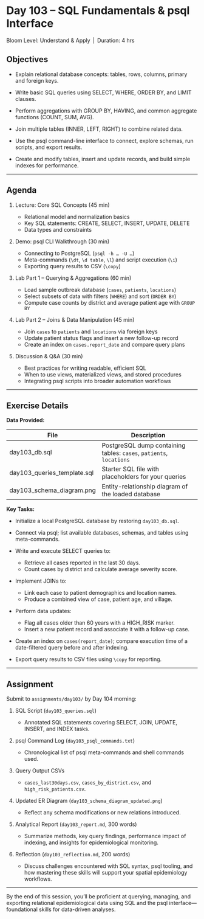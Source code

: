# **Day 103 – SQL Fundamentals & psql Interface**
  
Bloom Level: Understand & Apply | Duration: 4 hrs  

## Objectives  

- Explain relational database concepts: tables, rows, columns, primary and foreign keys.  

- Write basic SQL queries using SELECT, WHERE, ORDER BY, and LIMIT clauses.  

- Perform aggregations with GROUP BY, HAVING, and common aggregate functions (COUNT, SUM, AVG).  

- Join multiple tables (INNER, LEFT, RIGHT) to combine related data.  

- Use the psql command-line interface to connect, explore schemas, run scripts, and export results.  

- Create and modify tables, insert and update records, and build simple indexes for performance.  

---  

## Agenda  

1. Lecture: Core SQL Concepts (45 min)  
   - Relational model and normalization basics  
   - Key SQL statements: CREATE, SELECT, INSERT, UPDATE, DELETE  
   - Data types and constraints  

2. Demo: psql CLI Walkthrough (30 min)  
   - Connecting to PostgreSQL (`psql -h … -U …`)  
   - Meta-commands (`\dt`, `\d table`, `\l`) and script execution (`\i`)  
   - Exporting query results to CSV (`\copy`)  

3. Lab Part 1 – Querying & Aggregations (60 min)  
   - Load sample outbreak database (`cases`, `patients`, `locations`)  
   - Select subsets of data with filters (`WHERE`) and sort (`ORDER BY`)  
   - Compute case counts by district and average patient age with `GROUP BY`  

4. Lab Part 2 – Joins & Data Manipulation (45 min)  
   - Join `cases` to `patients` and `locations` via foreign keys  
   - Update patient status flags and insert a new follow-up record  
   - Create an index on `cases.report_date` and compare query plans  

5. Discussion & Q&A (30 min)  
   - Best practices for writing readable, efficient SQL  
   - When to use views, materialized views, and stored procedures  
   - Integrating psql scripts into broader automation workflows  

---  

## Exercise Details  

**Data Provided:**  

| File                         | Description                                                       |
|------------------------------|-------------------------------------------------------------------|
| day103_db.sql                | PostgreSQL dump containing tables: `cases`, `patients`, `locations` |
| day103_queries_template.sql  | Starter SQL file with placeholders for your queries               |
| day103_schema_diagram.png    | Entity-relationship diagram of the loaded database                |

**Key Tasks:**  

- Initialize a local PostgreSQL database by restoring `day103_db.sql`.  

- Connect via psql; list available databases, schemas, and tables using meta-commands.  

- Write and execute SELECT queries to:  
  - Retrieve all cases reported in the last 30 days.  
  - Count cases by district and calculate average severity score.  

- Implement JOINs to:  
  - Link each case to patient demographics and location names.  
  - Produce a combined view of case, patient age, and village.  

- Perform data updates:  
  - Flag all cases older than 60 years with a HIGH_RISK marker.  
  - Insert a new patient record and associate it with a follow-up case.  

- Create an index on `cases(report_date)`; compare execution time of a date-filtered query before and after indexing.  

- Export query results to CSV files using `\copy` for reporting.  

---  

## Assignment  

Submit to `assignments/day103/` by Day 104 morning:  

1. SQL Script (`day103_queries.sql`)  
   - Annotated SQL statements covering SELECT, JOIN, UPDATE, INSERT, and INDEX tasks.  

2. psql Command Log (`day103_psql_commands.txt`)  
   - Chronological list of psql meta-commands and shell commands used.  

3. Query Output CSVs  
   - `cases_last30days.csv`, `cases_by_district.csv`, and `high_risk_patients.csv`.  

4. Updated ER Diagram (`day103_schema_diagram_updated.png`)  
   - Reflect any schema modifications or new relations introduced.  

5. Analytical Report (`day103_report.md`, 300 words)  
   - Summarize methods, key query findings, performance impact of indexing, and insights for epidemiological monitoring.  

6. Reflection (`day103_reflection.md`, 200 words)  
   - Discuss challenges encountered with SQL syntax, psql tooling, and how mastering these skills will support your spatial epidemiology workflows.  

---  

By the end of this session, you’ll be proficient at querying, managing, and exporting relational epidemiological data using SQL and the psql interface—foundational skills for data-driven analyses.
